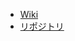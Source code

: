 - [Wiki](https://github.com/shimajima-eiji/__Github-Operation/wiki/)
- [リポジトリ](https://github.com/shimajima-eiji/____Github-Operation_wiki)